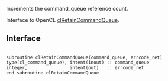 Increments the command\_queue reference count.

Interface to OpenCL [clRetainCommandQueue](http://www.khronos.org/registry/cl/sdk/1.1/docs/man/xhtml/clRetainCommandQueue.html).

## Interface ##

```Fortran

subroutine clRetainCommandQueue(command_queue, errcode_ret)
type(cl_command_queue), intent(inout) :: command_queue
integer,                intent(out)   :: errcode_ret
end subroutine clRetainCommandQueue
```